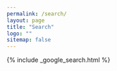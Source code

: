 ```yaml
---
permalink: /search/
layout: page
title: "Search"
logo: ""
sitemap: false
---
```


{% include _google_search.html %}
